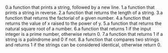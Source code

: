 0.a function that prints a string, followed by a new line.
1.a function that prints a string in reverse.
2.a function that returns the length of a string.
3.a function that returns the factorial of a given number.
4.a function that returns the value of x raised to the power of y.
5.a function that returns the natural square root of a number.
6.a function that returns 1 if the input integer is a prime number, otherwise return 0.
7.a function that returns 1 if a string is a palindrome and 0 if not.
8.a function that compares two strings and returns 1 if the strings can be considered identical, otherwise return 0.
